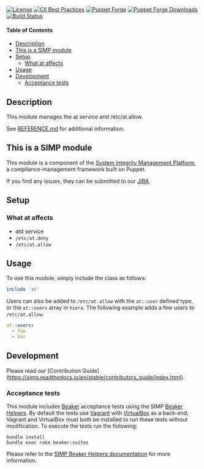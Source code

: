 [![License](https://img.shields.io/:license-apache-blue.svg)](http://www.apache.org/licenses/LICENSE-2.0.html)
[![CII Best Practices](https://bestpractices.coreinfrastructure.org/projects/73/badge)](https://bestpractices.coreinfrastructure.org/projects/73)
[![Puppet Forge](https://img.shields.io/puppetforge/v/simp/at.svg)](https://forge.puppetlabs.com/simp/at)
[![Puppet Forge Downloads](https://img.shields.io/puppetforge/dt/simp/at.svg)](https://forge.puppetlabs.com/simp/at)
[![Build Status](https://travis-ci.org/simp/pupmod-simp-at.svg)](https://travis-ci.org/simp/pupmod-simp-at)

#### Table of Contents

<!-- vim-markdown-toc GFM -->

* [Description](#description)
* [This is a SIMP module](#this-is-a-simp-module)
* [Setup](#setup)
  * [What at affects](#what-at-affects)
* [Usage](#usage)
* [Development](#development)
  * [Acceptance tests](#acceptance-tests)

<!-- vim-markdown-toc -->

## Description

This module manages the at service and /etc/at.allow.

See [REFERENCE.md](./REFERENCE.md) for additional information.

## This is a SIMP module
This module is a component of the
[System Integrity Management Platform](https://simp-project.com),
a compliance-management framework built on Puppet.

If you find any issues, they can be submitted to our
[JIRA](https://simp-project.atlassian.net/).


## Setup

### What at affects

  * atd service
  * `/etc/at.deny`
  * `/etc/at.allow`

## Usage

To use this module, simply include the class as follows:

```ruby
include 'at'
```

Users can also be added to `/etc/at.allow` with the `at::user` defined type, or
the `at::users` array in `hiera`. The following example adds a few users to
`/etc/at.allow`:

```yaml
at::users:
  - foo
  - bar
```

## Development

Please read our [Contribution Guide] (https://simp.readthedocs.io/en/stable/contributors_guide/index.html).


### Acceptance tests

This module includes [Beaker](https://github.com/puppetlabs/beaker) acceptance
tests using the SIMP [Beaker Helpers](https://github.com/simp/rubygem-simp-beaker-helpers).
By default the tests use [Vagrant](https://www.vagrantup.com/) with
[VirtualBox](https://www.virtualbox.org) as a back-end; Vagrant and VirtualBox
must both be installed to run these tests without modification. To execute the
tests run the following:

```shell
bundle install
bundle exec rake beaker:suites
```

Please refer to the [SIMP Beaker Helpers documentation](https://github.com/simp/rubygem-simp-beaker-helpers/blob/master/README.md)
for more information.
